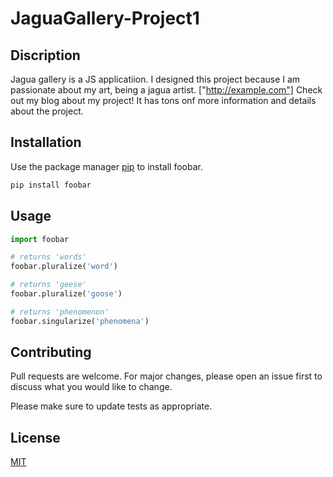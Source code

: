 # JaguaGallery-Project1

## Discription

Jagua gallery is a JS applicatiion. I designed this project because I am passionate about my art, being a jagua artist. ["http://example.com"] Check out my blog about my project! It has tons onf more information and details about the project. 

## Installation

Use the package manager [pip](https://pip.pypa.io/en/stable/) to install foobar.

```bash
pip install foobar
```

## Usage

```python
import foobar

# returns 'words'
foobar.pluralize('word')

# returns 'geese'
foobar.pluralize('goose')

# returns 'phenomenon'
foobar.singularize('phenomena')
```

## Contributing
Pull requests are welcome. For major changes, please open an issue first to discuss what you would like to change.

Please make sure to update tests as appropriate.

## License
[MIT](https://choosealicense.com/licenses/mit/)